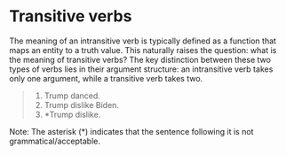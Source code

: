 # Transitive verbs

The meaning of an intransitive verb is typically defined as a function that maps an entity to a truth value. This naturally raises the question: what is the meaning of transitive verbs? The key distinction between these two types of verbs lies in their argument structure: an intransitive verb takes only one argument, while a transitive verb takes two.

> 1. Trump danced.
> 2. Trump dislike Biden.
> 3. *Trump dislike. 

Note: The asterisk (*) indicates that the sentence following it is not grammatical/acceptable. 

